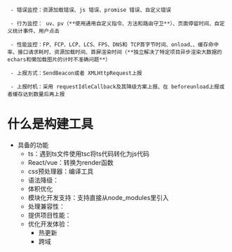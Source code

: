      - 错误监控：资源加载错误、js 错误、promise 错误、自定义错误 

     - 行为监控： uv、pv（**使用通用自定义指令、方法和路由守卫**）、页面停留时间、自定义统计事件、用户点击

     - 性能监控：FP、FCP、LCP、LCS、FPS、DNS和 TCP首字节时间、onload、、缓存命中率、接口请求耗时、资源加载时间、首屏渲染时间（**独立解决了特定项目异步渲染大数据的 echars和懒加载图片的计时不准确问题**）
     
     - 上报方式：SendBeacon或者 XMLHttpRequest上报

     - 上报时机：采用 requestIdleCallback及其降级方案上报、在 beforeunload上报或者缓存达到数量后再上报
      



# 什么是构建工具

- 具备的功能
  - ts：遇到ts文件使用tsc将ts代码转化为js代码
  - React/vue：转换为render函数
  - css预处理器：编译工具
  - 语法降级：
  - 体积优化
  - 模块化开发支持：支持直接从node_modules里引入
  - 处理兼容性：
  - 提供项目性能：
  - 优化开发体验：
    - 热更新
    - 跨域 






